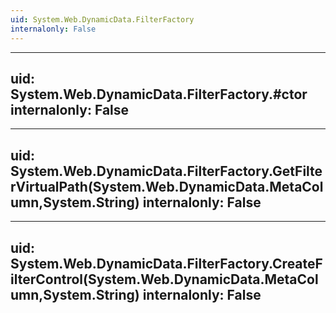 ```yaml
---
uid: System.Web.DynamicData.FilterFactory
internalonly: False
---
```


---
uid: System.Web.DynamicData.FilterFactory.#ctor
internalonly: False
---

---
uid: System.Web.DynamicData.FilterFactory.GetFilterVirtualPath(System.Web.DynamicData.MetaColumn,System.String)
internalonly: False
---

---
uid: System.Web.DynamicData.FilterFactory.CreateFilterControl(System.Web.DynamicData.MetaColumn,System.String)
internalonly: False
---
